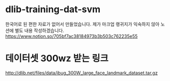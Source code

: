 # dlib-training-dat-svm
한국어로 된 편한 자료가 없어서 만들었습니다.
제가 마크업 랭귀지가 익숙하지 않아 노션에 별도 내용 작성하겠습니다.
https://www.notion.so/705bf7ac38184973b3b503c762235e55
# 데이터셋 300wz 받는 링크
http://dlib.net/files/data/ibug_300W_large_face_landmark_dataset.tar.gz
